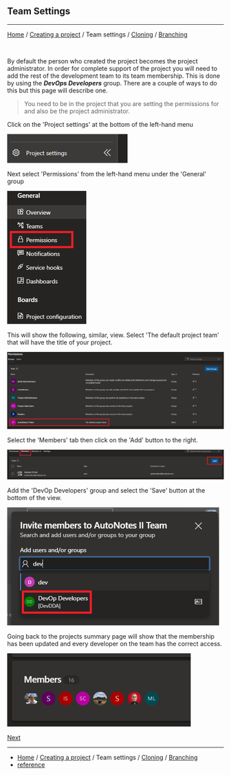 ## Team Settings

***

[Home](index.md) / [Creating a project](/CreateProject.md) / Team settings / [Cloning](Cloning.md) / [Branching](Branching.md)

<br/>

By default the person who created the project becomes the project administrator. In order for complete support of the project you will need to add the rest of the development team to its team membership. This is done by using the ***DevOps Developers*** group. There are a couple of ways to do this but this page will describe one.

> You need to be in the project that you are setting the permissions for and also be the project administrator.

Click on the 'Project settings' at the bottom of the left-hand menu

![](/assets/ProjectSettings.png)

Next select 'Permissions' from the left-hand menu under the 'General' group

![](/assets/PermissionsButton.png)

This will show the following, similar, view. Select 'The default project team' that will have the title of your project.

![](/assets/DefaultProjectTeam.png)

Select the 'Members' tab then click on the 'Add' button to the right.

![](/assets/AddMembers.png)

Add the 'DevOp Developers' group and select the 'Save' button at the bottom of the view.

![](/assets/SelectDevelopers.png)

Going back to the projects summary page will show that the membership has been updated and every developer on the team has the correct access.

![](/assets/SummaryMembers.png)


[Next](Cloning.md)

***
- [Home](index.md) / [Creating a project](/CreateProject.md) / Team settings / [Cloning](Cloning.md) / [Branching](Branching.md)
- [reference](https://docs.microsoft.com/en-us/azure/devops/organizations/security/add-users-team-project?view=azure-devops&tabs=preview-page#add-users-or-groups-to-a-team)
